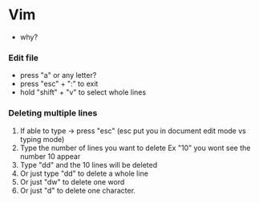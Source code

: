 # Vim
- why? 

### Edit file
- press "a" or any letter? 
- press "esc" + ":" to exit
- hold "shift" + "v" to select whole lines

### Deleting multiple lines

1. If able to type -> press "esc" (esc put you in document edit mode vs typing mode)
2. Type the number of lines you want to delete Ex "10" you wont see the number 10 appear
3. Type "dd" and the 10 lines will be deleted
4. Or just type "dd" to delete a whole line
5. Or just "dw" to delete one word
6. Or just "d" to delete one character.